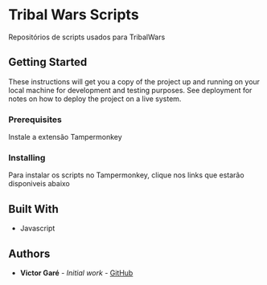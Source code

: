 # Tribal Wars Scripts

Repositórios de scripts usados para TribalWars

## Getting Started

These instructions will get you a copy of the project up and running on your local machine for development and testing purposes. See deployment for notes on how to deploy the project on a live system.

### Prerequisites

Instale a extensão Tampermonkey

### Installing

Para instalar os scripts no Tampermonkey, clique nos links que estarão disponiveis abaixo

## Built With

* Javascript

## Authors

* **Victor Garé** - *Initial work* - [GitHub](https://github.com/victorgare)


